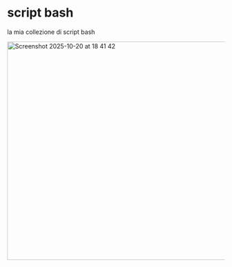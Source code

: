 # script bash
la mia collezione di script bash

<img width="1156" height="505" alt="Screenshot 2025-10-20 at 18 41 42" src="https://github.com/user-attachments/assets/81da8681-a51b-43a6-81ad-478c357d622b" />
